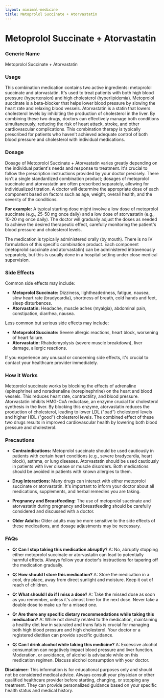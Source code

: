 ```yaml
---
layout: minimal-medicine
title: Metoprolol Succinate + Atorvastatin
---
```


# Metoprolol Succinate + Atorvastatin
### Generic Name
Metoprolol Succinate + Atorvastatin


### Usage

This combination medication contains two active ingredients: metoprolol succinate and atorvastatin.  It's used to treat patients with both high blood pressure (hypertension) and high cholesterol (hyperlipidemia).  Metoprolol succinate is a beta-blocker that helps lower blood pressure by slowing the heart rate and relaxing blood vessels. Atorvastatin is a statin that lowers cholesterol levels by inhibiting the production of cholesterol in the liver.  By combining these two drugs, doctors can effectively manage both conditions simultaneously, reducing the risk of heart attack, stroke, and other cardiovascular complications.  This combination therapy is typically prescribed for patients who haven't achieved adequate control of both blood pressure and cholesterol with individual medications.


### Dosage

Dosage of Metoprolol Succinate + Atorvastatin varies greatly depending on the individual patient's needs and response to treatment.  It's crucial to follow the prescription instructions provided by your doctor precisely.  There isn't a single standardized combination product; dosages of metoprolol succinate and atorvastatin are often prescribed separately, allowing for individualized titration.  A doctor will determine the appropriate dose of each component based on factors such as age, weight, overall health, and the severity of the conditions.

**For example:** A typical starting dose might involve a low dose of metoprolol succinate (e.g., 25-50 mg once daily) and a low dose of atorvastatin (e.g., 10-20 mg once daily).  The doctor will gradually adjust the doses as needed to achieve the desired therapeutic effect, carefully monitoring the patient's blood pressure and cholesterol levels.  

The medication is typically administered orally (by mouth).  There is no IV formulation of this specific combination product. Each component (metoprolol succinate and atorvastatin) can be administered intravenously separately, but this is usually done in a hospital setting under close medical supervision.


### Side Effects

Common side effects may include:

*   **Metoprolol Succinate:** Dizziness, lightheadedness, fatigue, nausea, slow heart rate (bradycardia), shortness of breath, cold hands and feet, sleep disturbances.
*   **Atorvastatin:** Headache, muscle aches (myalgia), abdominal pain, constipation, diarrhea, nausea.


Less common but serious side effects may include:

*   **Metoprolol Succinate:**  Severe allergic reactions, heart block, worsening of heart failure.
*   **Atorvastatin:**  Rhabdomyolysis (severe muscle breakdown), liver damage, allergic reactions.


If you experience any unusual or concerning side effects, it's crucial to contact your healthcare provider immediately.


### How it Works

Metoprolol succinate works by blocking the effects of adrenaline (epinephrine) and noradrenaline (norepinephrine) on the heart and blood vessels. This reduces heart rate, contractility, and blood pressure.  Atorvastatin inhibits HMG-CoA reductase, an enzyme crucial for cholesterol synthesis in the liver.  By blocking this enzyme, atorvastatin reduces the production of cholesterol, leading to lower LDL ("bad") cholesterol levels and higher HDL ("good") cholesterol levels. The combined effect of these two drugs results in improved cardiovascular health by lowering both blood pressure and cholesterol.


### Precautions

*   **Contraindications:** Metoprolol succinate should be used cautiously in patients with certain heart conditions (e.g., severe bradycardia, heart block), asthma, or lung diseases. Atorvastatin should be used cautiously in patients with liver disease or muscle disorders.  Both medications should be avoided in patients with known allergies to them.

*   **Drug Interactions:**  Many drugs can interact with either metoprolol succinate or atorvastatin. It's important to inform your doctor about all medications, supplements, and herbal remedies you are taking.

*   **Pregnancy and Breastfeeding:** The use of metoprolol succinate and atorvastatin during pregnancy and breastfeeding should be carefully considered and discussed with a doctor.

*   **Older Adults:** Older adults may be more sensitive to the side effects of these medications, and dosage adjustments may be necessary.


### FAQs

*   **Q: Can I stop taking this medication abruptly?**  A: No, abruptly stopping either metoprolol succinate or atorvastatin can lead to potentially harmful effects.  Always follow your doctor's instructions for tapering off the medication gradually.

*   **Q: How should I store this medication?** A: Store the medication in a cool, dry place, away from direct sunlight and moisture.  Keep it out of reach of children.

*   **Q: What should I do if I miss a dose?** A: Take the missed dose as soon as you remember, unless it's almost time for the next dose.  Never take a double dose to make up for a missed one.

*   **Q:  Are there any specific dietary recommendations while taking this medication?**  A:  While not directly related to the medication, maintaining a healthy diet low in saturated and trans fats is crucial for managing both high blood pressure and high cholesterol. Your doctor or a registered dietitian can provide specific guidance.

* **Q: Can I drink alcohol while taking this medicine?** A:  Excessive alcohol consumption can negatively impact blood pressure and liver function. Moderation, or avoidance, of alcohol is advisable while on this medication regimen.  Discuss alcohol consumption with your doctor.


**Disclaimer:** This information is for educational purposes only and should not be considered medical advice. Always consult your physician or other qualified healthcare provider before starting, changing, or stopping any treatment.  They can provide personalized guidance based on your specific health status and medical history.
